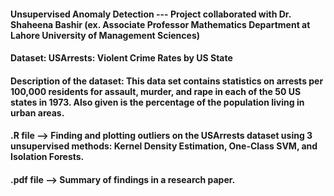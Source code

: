 #### Unsupervised Anomaly Detection --- Project collaborated with Dr. Shaheena Bashir (ex. Associate Professor Mathematics Department at Lahore University of Management Sciences)

#### Dataset: USArrests: Violent Crime Rates by US State
#### Description of the dataset: This data set contains statistics on arrests per 100,000 residents for assault, murder, and rape in each of the 50 US states in 1973. Also given is the percentage of the population living in urban areas.
#### .R file --> Finding and plotting outliers on the USArrests dataset using 3 unsupervised methods: Kernel Density Estimation, One-Class SVM, and Isolation Forests.
#### .pdf file --> Summary of findings in a research paper. 
